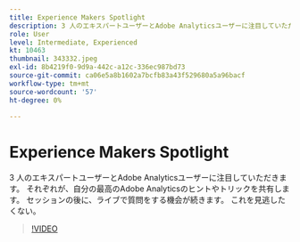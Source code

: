 ```yaml
---
title: Experience Makers Spotlight
description: 3 人のエキスパートユーザーとAdobe Analyticsユーザーに注目していただきます。
role: User
level: Intermediate, Experienced
kt: 10463
thumbnail: 343332.jpeg
exl-id: 8b4219f0-9d9a-442c-a12c-336ec987bd73
source-git-commit: ca06e5a8b1602a7bcfb83a43f529680a5a96bacf
workflow-type: tm+mt
source-wordcount: '57'
ht-degree: 0%

---
```


# Experience Makers Spotlight

3 人のエキスパートユーザーとAdobe Analyticsユーザーに注目していただきます。 それぞれが、自分の最高のAdobe Analyticsのヒントやトリックを共有します。 セッションの後に、ライブで質問をする機会が続きます。 これを見逃したくない。

>[!VIDEO](https://video.tv.adobe.com/v/343332/?quality=12&learn=on)

